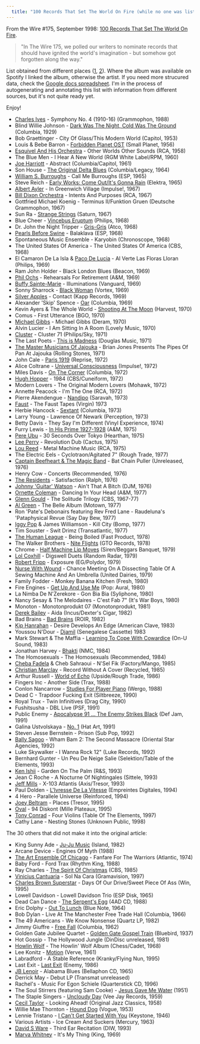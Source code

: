 ```yaml
---
  title: "100 Records That Set The World On Fire (while no one was listening)"
---
```


From the Wire #175, September 1998: [100 Records That Set The World On Fire](http://www.thewire.co.uk/issues/175/).

>"In The Wire 175, we polled our writers to nominate records that
>should have ignited the world's imagination - but somehow got forgotten
>along the way."
		
		
List obtained from different places ([1](http://www.fastnbulbous.com/wire100.htm), [2](http://www.listology.com/feif-umgotnn/list/wires-100-albums-set-world-fire-while-no-one-was-listening-30-runners-were-left-ou)). Where the album was available on Spotify I linked the album, otherwise the artist. If you need more strucured data, check the [Google docs spreadsheet](http://spreadsheets.google.com/ccc?key=0At-v8_qu4q4VdC10UGtRbEp2ZWlyb3ZmUHhidTBtMkE). I'm in the process of autogenerating and annotating this list with information from different sources, but it's not quite ready yet.

Enjoy!

* [Charles Ives](http://open.spotify.com/artist/73s17iW5LTtXRMVoofi9sU) - Symphony No. 4 (1910-16) (Grammophon, 1988)
* Blind Willie Johnson - [Dark Was The Night, Cold Was The Ground](http://open.spotify.com/album/3H90ji25FlT62CztiEOhrt) (Columbia, 1929)
* Bob Graettinger - City Of Glass/This Modern World (Capitol, 1953)
* Louis & Bebe Barron - [Forbidden Planet OST](http://open.spotify.com/album/3zQQtu3a9Y7ZEDAKcftznw) (Small Planet, 1956) 
* [Esquivel And His Orchestra](http://open.spotify.com/artist/42kHi9ZIpRGtgjP8ZB4jsi) - Other Worlds Other Sounds (RCA, 1958)
* The Blue Men - I Hear A New World (RGM White Label/RPM, 1960)
* [Joe Harriott](http://open.spotify.com/artist/5tNoK2u8Dy9r46ROj9C9Lb) - Abstract (Columbia/Capitol, 1961)
* Son House - [The Original Delta Blues](http://open.spotify.com/album/3k3hqZqYl9XYgKC63wrKMq) (Columbia/Legacy, 1964)
* [William S. Burroughs](http://open.spotify.com/artist/3CcqTY5fsD6Bli5ecGhDKz) - Call Me Burroughs (ESP, 1965)
* Steve Reich - [Early Works: Come Out/It's Gonna Rain](http://open.spotify.com/album/5irqc0pzjJzdVmIKu5DX4Q) (Elektra, 1965)
* [Albert Ayler](http://open.spotify.com/artist/2wn2nqzITvJ1vcMRO8Wzv6) - In Greenwich Village (Impulse!, 1967)
* [Bill Dixon Orchestra](http://open.spotify.com/artist/4hs4QcruAuaZtBZ99qw6G2) - Intents And Purposes (RCA, 1967)
* Gottfried Michael Koenig - Terminus II/Funktion Gruen (Deutsche Grammophon, 1967)
* Sun Ra - [Strange Strings](http://open.spotify.com/album/0mhRXVlIDo03GqnNCEBDjf) (Saturn, 1967)
* Blue Cheer - [Vincebus Eruptum](http://open.spotify.com/album/1EWxoAI46f24l0NDCw6m1u) (Philips, 1968)
* Dr. John the Night Tripper - [Gris-Gris](http://open.spotify.com/album/1yBoaVrgcup2hX2DCYUajs) (Atco, 1968)
* [Pearls Before Swine](http://open.spotify.com/artist/01UrELDCYrQ6wrFArNbidS) - Balaklava (ESP, 1968)
* Spontaneous Music Ensemble - Karyobin (Chronoscope, 1968)
* The United States Of America - The United States Of America (CBS, 1968)
* El Camaron De La Isla & [Paco De Lucia](http://open.spotify.com/artist/3h8OjAdgYXVRoMZ8jFd6Uw) - Al Verte Las Floras Lloran (Philips, 1969)
* Ram John Holder - Black London Blues (Beacon, 1969)
* [Phil Ochs](http://open.spotify.com/artist/3JhQGw54MOytJP3GZ8KNPo) - Rehearsals For Retirement (A&M, 1969)
* [Buffy Sainte-Marie](http://open.spotify.com/artist/5exO2eW84QucBhrRhcK76x) - Illuminations (Vanguard, 1969)
* Sonny Sharrock - [Black Woman](http://open.spotify.com/album/3xWs9FMTAGdQtgwZTnTf98) (Vortex, 1969)
* [Silver Apples](http://open.spotify.com/artist/0W5ETfZUTYPoRAGolr0Aq3) - Contact (Kapp Records, 1969)
* Alexander 'Skip' Spence - [Oar](http://open.spotify.com/album/7sIFcFS96iFIdzLuETglbq) (Columbia, 1969)
* Kevin Ayers & The Whole World - [Shooting At The Moon](http://open.spotify.com/album/0UMeBDBJs3BKQbUQ1Silj2) (Harvest, 1970)
* Comus - First Utterance (BGO, 1970)
* [Michael Gibbs](http://open.spotify.com/artist/4pwGVMFYlTd7bLot5rTljd) - Michael Gibbs (Deram, 1970)
* Alvin Lucier - I Am Sitting In A Room (Lovely Music, 1970)
* [Cluster](http://open.spotify.com/artist/5mNY0NPszdalbrb4ITO3M8) - Cluster 71 (Philips/Sky, 1971)
* The Last Poets - [This is Madness](http://open.spotify.com/album/6QowVlnxlS9rpSA86VZStE) (Douglas Music, 1971)
* [The Master Musicians Of Jajouka](http://open.spotify.com/artist/6QoiMTPPm21quAb6xkesMN) - Brian Jones Presents The Pipes Of Pan At Jajouka (Rolling Stones, 1971)
* John Cale - [Paris 1919](http://open.spotify.com/album/4KdEMeJZeYMVDoEvJSnwuj) (Reprise, 1972)
* Alice Coltrane - [Universal Consciousness](http://open.spotify.com/album/3D20vh7NKhKnEoKz6FuwAW) (Impulse!, 1972)
* Miles Davis - [On The Corner](http://open.spotify.com/album/69hUtE9JTeUYuDKZxFHYN3) (Columbia, 1972)
* [Hugh Hopper](http://open.spotify.com/artist/3b6uXcir3NCMayMzKpcVrZ) - 1984 (CBS/Cuneiform, 1972)
* Modern Lovers - The Original Modern Lovers (Mohawk, 1972)
* Annette Peacock - I'm The One (RCA, 1972)
* Pierre Akendengue - [Nandipo](http://open.spotify.com/album/4BWmjaupSYxIJWg7vkag1l) (Saravah, 1973)
* [Faust](http://open.spotify.com/artist/4yBBNmdvVaoPEnr2lt14q7) - The Faust Tapes (Virgin) 1973
* Herbie Hancock - [Sextant](http://open.spotify.com/album/0J6PpQHDOcr54tXvh1MMCr) (Columbia, 1973)
* Larry Young - Lawrence Of Newark (Perception, 1973)
* Betty Davis - They Say I'm Different (Vinyl Experience, 1974)
* Furry Lewis - [In His Prime 1927-1928](http://open.spotify.com/album/7CGEkxYo93nZEciw7PfFBi) (A&M, 1975)
* [Pere Ubu](http://open.spotify.com/artist/3V4FPipSnuYjtHnnAw9cZd) - 30 Seconds Over Tokyo (Hearthan, 1975)
* [Lee Perry](http://open.spotify.com/artist/0ywJg3D3F2Dj0KcL4fhyUl) - Revolution Dub (Cactus, 1975)
* [Lou Reed](http://open.spotify.com/artist/7DrC2wztXTApigeJO2aQWV) - Metal Machine Music (RCA, 1975)
* The Electric Eels - Cyclotraon/Agitated 7" (Rough Trade, 1977)
* [Captain Beefheart & The Magic Band](http://open.spotify.com/artist/2k8kY9zHUWxuTtwV4UutHw) - Bat Chain Puller (Unreleased, 1976)
* Henry Cow - Concerts (Recommended, 1976)
* [The Residents](http://open.spotify.com/artist/0X7nkgtJrvXcn1W8lN9Mtm) - Satisfaction (Ralph, 1976)
* [Johnny 'Guitar' Watson](http://open.spotify.com/artist/4Z58npTETQg8yUWXcX2iIA) - Ain't That A Bitch (DJM, 1976)
* [Ornette Coleman](http://open.spotify.com/artist/47odibUtrN3lnWx0p0pk2P) - Dancing In Your Head (A&M, 1977)
* [Glenn Gould](http://open.spotify.com/artist/13dkPjqmbcchm8cXjEJQeP) - The Solitude Trilogy (CBS, 1967-77)
* [Al Green](http://open.spotify.com/artist/3dkbV4qihUeMsqN4vBGg93) - The Belle Album (Motown, 1977)
* Ron 'Pate's Debonairs featuring Rev Fred Lane - Raudeluna's 'Pataphysical Revue (Say Day Bew, 1977)
* [Iggy Pop](http://open.spotify.com/artist/6ECm1wKhrNEjuIyijEQiUt) & James Williamson - Kill City (Bomp, 1977)
* Tim Souster - Swit Drimz (Transatlantic, 1977)
* [The Human League](http://open.spotify.com/artist/7c2JGchpzFUgW0BWRUxr4D) - Being Boiled (Fast Product, 1978)
* The Walker Brothers - [Nite Flights](http://open.spotify.com/album/4lGpTlVO3AntE6meVeRDt8) (GTO Records, 1978)
* Chrome - [Half Machine Lip Moves](http://open.spotify.com/album/2o8cxn28n3a91A5vmZxrRV) (Siren/Beggars Banquet, 1979)
* [Lol Coxhill](http://open.spotify.com/artist/6o53arTX9JwsDGkT1wOT2L) - Digswell Duets (Random Radar, 1979)
* [Robert Fripp](http://open.spotify.com/artist/1o3rpn1FtCc8BXRCZpq98e) - Exposure (EG/Polydor, 1979)
* [Nurse With Wound](http://open.spotify.com/artist/7BqVdvWeMLlWkZAOGRPe0I) - Chance Meeting On A Dissecting Table Of A Sewing Machine And An Umbrella (United Dairies, 1979)
* Family Fodder - Monkey Banana Kitchen (Fresh, 1980)
* Fire Engines - [Get Up And Use Me](http://open.spotify.com/track/4syAbMOPBhov1WvWGZrrCr) (Pop: Aural, 1980)
* La Nimba De N'Zerekore - Gon Bia Bia (Syliphone, 1980)
* Nancy Sesay & The Melodaires - C'est Fab 7" (It's War Boys, 1980)
* Monoton - Monotonprodukt 07 (Monotonprodukt, 1981)
* [Derek Bailey](http://open.spotify.com/artist/0NiVnzdZVyaHThgTofobW2) - Aida (Incus/Dexter's Cigar, 1982)
* Bad Brains - [Bad Brains](http://open.spotify.com/album/2GHBFUAIQGSVJtZnwdnEAc) (ROIR, 1982)
* [Kip Hanrahan](http://open.spotify.com/artist/5DHf2YUKRha33AnBFDXcqg) - Desire Develops An Edge (American Clave, 1983)
* Youssou N'Dour - [Djamil](http://open.spotify.com/track/2OHIFtOkmZO9uf0H6tjXz4) (Senegalese Cassette) 1983
* Mark Stewart & The Maffia - [Learning To Cope With Cowardice](http://open.spotify.com/album/2HJmzDnhwpRNZwTgZNoBfr) (On-U Sound, 1983)
* Jonathan Harvey - [Bhakti](http://open.spotify.com/album/03gNK0Gwj60CZ1jC1KesKa) (NMC, 1984)
* The Homosexuals - The Homosexuals (Recommended, 1984)
* [Cheba Fadela](http://open.spotify.com/artist/0YbAy3OiIOvCg3Il8WbAUn) & Cheb Sahraoui - N'Sel Fik (Factory/Mango, 1985)
* [Christian Marclay](http://open.spotify.com/artist/3s4oEo05Do24wMkcjXlxll) - Record Without A Cover (Recycled, 1985)
* Arthur Russell - [World of Echo](http://open.spotify.com/album/7qTGji0zymCBgWDSukQq1J) (Upside/Rough Trade, 1986)
* Fingers Inc - Another Side (Trax, 1988)
* Conlon Nancarrow - [Studies For Player Piano](http://open.spotify.com/track/4JABh26WBD0M8um5PLOP8G) (Wergo, 1988)
* Dead C - Trapdoor Fucking Exit (Siltbreeze, 1990)
* Royal Trux - Twin Infinitives (Drag City, 1990)
* Fushitsusha - DBL Live (PSF, 1991)
* Public Enemy - [Apocalypse 91 ... The Enemy Strikes Black](http://open.spotify.com/album/2OUT5225hEywJ5sKeOWvs1) (Def Jam, 1991)
* Galina Ustvolskaya - [No. 1](http://open.spotify.com/track/0T12HSq8Sj3epFI47F9MBl) (Hat Art, 1991)
* Steven Jesse Bernstein - Prison (Sub Pop, 1992)
* [Bally Sagoo](http://open.spotify.com/artist/0qmPtVxxIwxoW4QczZGsQZ) - Wham Bam 2: The Second Massacre (Oriental Star Agencies, 1992)
* Luke Skywalker - I Wanna Rock 12" (Luke Records, 1992)
* Bernhard Gunter - Un Peu De Neige Salie (Selektion/Table of the Elements, 1993)
* [Ken Ishii](http://open.spotify.com/artist/0Jb1cpfG4GB6pZfroFhAw0) - Garden On The Palm (R&S, 1993)
* Jean C Roche - A Nocturne Of Nightingales (Sittele, 1993)
* [Jeff Mills](http://open.spotify.com/artist/2eIDAcLKnWc4D350YyzvgS) - X-103 Atlantis (Axis/Tresor, 1993)
* Paul Dolden - [L'Ivresse De La Vitesse](http://open.spotify.com/album/5fbvs8d1ByIxaSm4mGB70S) (Empreintes Digitales, 1994)
* 4 Hero - Parallele Universe (Reinforced, 1994)
* [Joey Beltram](http://open.spotify.com/artist/4OW0w5K2UNaWtbpRqzWqI0) - Places (Tresor, 1995)
* [Oval](http://open.spotify.com/artist/1Yti3CsDazWVjNMXBHx1Af) - 94 Diskont (Mille Plateaux, 1995)
* [Tony Conrad](http://open.spotify.com/artist/4JZ6ZOxHDimksHWN4DFmoM) - Four Violins (Table Of The Elements, 1997)
* Cathy Lane - Nesting Stones (Unknown Public, 1998)

The 30 others that did not make it into the original article:

* King Sunny Ade - [Ju-Ju Music](http://open.spotify.com/album/73Sm0AObUMEtnCu53o6QfX) (Island, 1982)
* Arcane Device - Engines Of Myth (1988)
* [The Art Ensemble Of Chicago](http://open.spotify.com/artist/0LTIwNcvI31Zf5wwFVRHyu) - Fanfare For The Warriors (Atlantic, 1974)
* Baby Ford - Ford Trax (Rhythm King, 1988)
* Ray Charles - [The Spirit Of Christmas](http://open.spotify.com/album/5fejsVzfApPWAYecJONy99) (CBS, 1985)
* [Vinicius Cantuaria](http://open.spotify.com/artist/5WQw86oZtrTc4nUfagqpcU) - Sol Na Cara (Gramavision, 1997)
* [Charles Brown Superstar](http://open.spotify.com/artist/3trsSEaKM3UM2R9RBJwdtJ) - Days Of Our Drive/Sweet Piece Of Ass (Win, 1995)
* Lowell Davidson - Lowell Davidson Trio (ESP Disk, 1965)
* Dead Can Dance - [The Serpent's Egg](http://open.spotify.com/album/0WtlTZFY4KLwZXNelU4JnO) (4AD CD, 1988)
* Eric Dolphy - [Out To Lunch](http://open.spotify.com/album/1mZ7wiVWcmlt5OMCxO6gqv) (Blue Note, 1964)
* Bob Dylan - Live At The Manchester Free Trade Hall (Columbia, 1966) 
* The 49 Americans - We Know Nonsense (Quartz LP, 1982)
* Jimmy Giuffre - [Free Fall](http://open.spotify.com/album/7d9MEv41oQKUzq8DAIu59W) (Columbia, 1962)
* Golden Gate Jubilee Quartet - [Golden Gate Gospel Train](http://open.spotify.com/album/7vx2PjXPT6gV3RehHJFIYw) (Bluebird, 1937)
* Hot Gossip - The Hollywood Jungle (DinDisc unreleased, 1981)
* [Howlin Wolf](http://open.spotify.com/artist/0Wxy5Qka8BN9crcFkiAxSR) - The Howlin' Wolf Album (Chess/Cadet, 1968) 
* Lee Konitz - [Motion](http://open.spotify.com/album/6Nm9fXaRQIDCtAMeWEk0Ij) (Verve, 1961)
* Labradford - A Stable Reference (Kranky/Flying Nun, 1995)
* Last Exit - [Last Exit](http://open.spotify.com/album/5wrqUL1OERv5YwE6tQJKqO) (Enemy, 1986)
* [JB Lenoir](http://open.spotify.com/artist/3enRG6NEAfCkJI2muGcnT1) - Alabama Blues (Bellaphon CD, 1965)
* Derrick May - Debut LP (Transmat unreleased)
* Rachel's - Music For Egon Schiele (Quarterstick CD, 1996)
* The Soul Stirrers (featuring Sam Cooke) - [Jesus Gave Me Water](http://open.spotify.com/track/0QFVw31tW4BQZdfUL0LxNm) (1951)
* The Staple Singers - [Uncloudy Day](http://open.spotify.com/track/26S5ETUWDnSgcNKF3Ky5kf) (Vee Jay Records, 1959)
* [Cecil Taylor](http://open.spotify.com/artist/5jtGuhEEDh07yaFfm8qHg7) - Looking Ahead! (Original Jazz Classics, 1958)
* Willie Mae Thornton - [Hound Dog](http://open.spotify.com/track/2oYnb8hyUgR9jXhHN6OBbF) (Vogue, 1953)
* Lennie Tristano - [I Can't Get Started With You](http://open.spotify.com/track/3xkYVTJja7fnHSYHT4yrGX) (Keystone, 1946)
* Various Artists - Ice Cream And Suckers (Mercury, 1963)
* [David S Ware](http://open.spotify.com/artist/53HPkfQRFqSSicbdJZuitU) - Third Ear Recitation (DIW, 1993)
* [Marva Whitney](http://open.spotify.com/artist/691nF1fI0SKCfsIypzFr7h) - It's My Thing (King, 1969)


